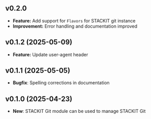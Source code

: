 ## v0.2.0
- **Feature:** Add support for `Flavors` for STACKIT git instance
- **Improvement:** Error handling and documentation improved

## v0.1.2 (2025-05-09)
- **Feature:** Update user-agent header

## v0.1.1 (2025-05-05)
- **Bugfix**: Spelling corrections in documentation

## v0.1.0 (2025-04-23)

- **New**: STACKIT Git module can be used to manage STACKIT Git

